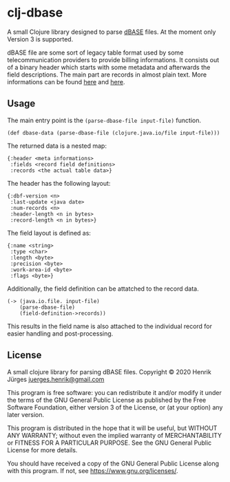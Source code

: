 # clj-dbase

A small Clojure library designed to parse [dBASE](https://de.wikipedia.org/wiki/DBASE)
files. At the moment only Version 3 is supported. 


dBASE file are some sort of legacy table format used by some telecommunication
providers to provide billing informations. It consists out of a binary
header which starts with some metadata and afterwards the field descriptions.
The main part are records in almost plain text. 
More informations can be found [here](http://www.independent-software.com/dbase-dbf-dbt-file-format.html) and [here](https://github.com/henck/dBASE.NET/tree/master/dBASE.NET).

## Usage

The main entry point is the `(parse-dbase-file input-file)` function.

```
(def dbase-data (parse-dbase-file (clojure.java.io/file input-file)))
```

The returned data is a nested map:
```
{:header <meta informations>
 :fields <record field definitions>
 :records <the actual table data>}
```
The header has the following layout:
```
{:dbf-version <n>
 :last-update <java date>
 :num-records <n>
 :header-length <n in bytes>
 :record-length <n in bytes>}
```

The field layout is defined as:
```
{:name <string>
 :type <char>
 :length <byte>
 :precision <byte>
 :work-area-id <byte>
 :flags <byte>}
```

Additionally, the field definition can be attatched to the record data.

```
(-> (java.io.file. input-file)
    (parse-dbase-file)
    (field-definition->records))
```
This results in the field name is also attached to the individual record
for easier handling and post-processing.

## License

A small clojure library for parsing dBASE files.
Copyright © 2020 Henrik Jürges <juerges.henrik@gmail.com>

This program is free software: you can redistribute it and/or modify
it under the terms of the GNU General Public License as published by
the Free Software Foundation, either version 3 of the License, or
(at your option) any later version.

This program is distributed in the hope that it will be useful,
but WITHOUT ANY WARRANTY; without even the implied warranty of
MERCHANTABILITY or FITNESS FOR A PARTICULAR PURPOSE.  See the
GNU General Public License for more details.

You should have received a copy of the GNU General Public License
along with this program.  If not, see <https://www.gnu.org/licenses/>.
